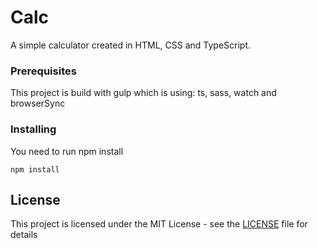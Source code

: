 # Calc

A simple calculator created in HTML, CSS and TypeScript.

### Prerequisites

This project is build with gulp which is using: ts, sass, watch and browserSync

### Installing

You need to run npm install

```
npm install
```

## License

This project is licensed under the MIT License - see the [LICENSE](LICENSE) file for details
